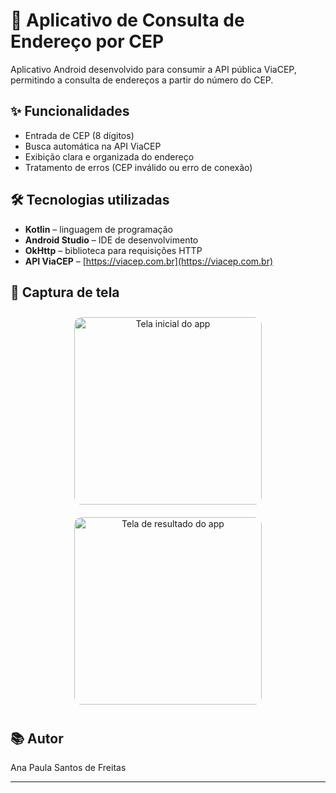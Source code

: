 # 📱 Aplicativo de Consulta de Endereço por CEP

Aplicativo Android desenvolvido para consumir a API pública ViaCEP, permitindo a consulta de endereços a partir do número do CEP.

## ✨ Funcionalidades
- Entrada de CEP (8 dígitos)
- Busca automática na API ViaCEP
- Exibição clara e organizada do endereço
- Tratamento de erros (CEP inválido ou erro de conexão)

## 🛠️ Tecnologias utilizadas
- **Kotlin** – linguagem de programação
- **Android Studio** – IDE de desenvolvimento
- **OkHttp** – biblioteca para requisições HTTP
- **API ViaCEP** – [https://viacep.com.br](https://viacep.com.br)

## 📸 Captura de tela

<div align="center">
  <img src="https://github.com/user-attachments/assets/a17656fb-3523-4683-a138-d9c1a433cb61" alt="Tela inicial do app" width="300px" style="border-radius: 12px; margin: 10px;">
  
  <img src="https://github.com/user-attachments/assets/5d2ad8e3-8698-4928-866d-9336ca2c1ae0" alt="Tela de resultado do app" width="300px" style="border-radius: 12px; margin: 10px;">
</div>

## 📚 Autor
Ana Paula Santos de Freitas

---
